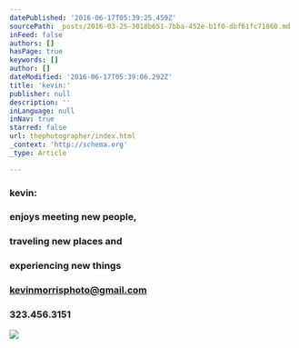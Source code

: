 ```yaml
---
datePublished: '2016-06-17T05:39:25.459Z'
sourcePath: _posts/2016-03-25-3018b651-7bba-452e-b1f0-dbf61fc71860.md
inFeed: false
authors: []
hasPage: true
keywords: []
author: []
dateModified: '2016-06-17T05:39:06.292Z'
title: 'kevin:'
publisher: null
description: ''
inLanguage: null
inNav: true
starred: false
url: thephotographer/index.html
_context: 'http://schema.org'
_type: Article

---
```

### kevin:

### enjoys meeting new people,

### traveling new places and

### experiencing new things

### kevinmorrisphoto@gmail.com

### 323.456.3151
![](https://s3-us-west-2.amazonaws.com/the-grid-img/p/440d0e7ddd7558c8724a1b7be98149cb957446ae.jpg)